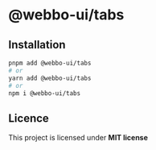 # @webbo-ui/tabs



## Installation

```bash
pnpm add @webbo-ui/tabs
# or
yarn add @webbo-ui/tabs
# or
npm i @webbo-ui/tabs
```

## Licence

This project is licensed under **MIT license**